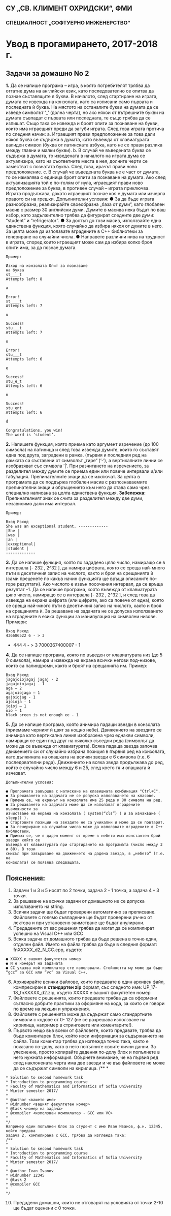## СУ „СВ. КЛИМЕНТ ОХРИДСКИ“, ФМИ

### СПЕЦИАЛНОСТ „СОФТУЕРНО ИНЖЕНЕРСТВО“

# Увод в прогамирането, 2017-2018 г.

## Задачи за домашно No 2

**1.** Да се напише програма – игра, в която потребителят трябва да отгатне дума на английски
    език, като последователно се опитва да познае съставящите я букви. В началото, след
    стартиране на играта, думата се извежда на конзолата, като са изписани само първата и
    последната ѝ буква. На мястото на останалите букви на думата да се изведе символът ‘_’
    (долна черта), но ако някои от вътрешните букви на думата съвпадат с първата или
    последната, те също трябва да се изпишат. Също така се извежда и броят опити за
    познаване на букви, които има играещият преди да загуби играта. След това играта
    протича по следния начин:
       a. Играещият прави предположение за това дали някоя буква се съдържа в думата,
          като въвежда от клавиатурата валиден символ (буква от латинската азбука, като не
          се прави разлика между главни и малки букви).
       b. В случай че въведената буква се съдържа в думата, то изведената в началото на
          играта дума се актуализира, като на съответните места в нея, долните черти се
          заместват с познатата буква. След това, ирачът прави ново предположение.
       c. В случай че въведената буква не е част от думата, то се намалява с единица броят
          опити за познаване на думата. Ако след актуализацията той е по-голям от нула,
          играещият прави ново предположение за буква, в противен случай – играта
          приключва.
    Играта продължава, докато играещият познае коя е думата или изчерпа правото си на
    грешки.
    Допълнителни условия:
       ● За да бъде играта разнообразна, реализирайте своеобразна „база от думи“,
          като глобален масив с размер 30 английски думи. Думите в масива нека бъдат
          по ваш избор, като задължително трябва да фигурират следните две думи:
          “student” и “refrigerator”.
       ● За достъп до този масив, използвайте една единствена функция, която
          случайно да избира някоя от думите в него. За целта може да използвате
          вградените в C++ библиотеки за генериране на случайни числа.
       ● Направете различни нива на трудност в играта, според които играещият може
          сам да избира колко броя опити има, за да познае думата.


```
Пример:
```
```
Изход на конзолата Опит за познаване
на буква
st____t
Attempts left: 8
```
```
a
```
```
Error!
st____t
Attempts left: 7
```
```
u
```
```
Success!
stu___t
Attempts left: 7
```
```
o
```
```
Error!
stu___t
Attempts left: 6
```
```
e
```
```
Success!
stu_e_t
Attempts left: 6
```
```
n
```
```
Success!
stu_ent
Attempts left: 6
```
```
d
```
```
Congratulations, you win!
The word is ‘student’.
```
**2.** Напишете функция, която приема като аргумент изречение (до 100 символа) на латиница
    и след това извежда думите, които го съставят една под друга, заградени в рамка. (първия
    и последния ред на рамката са съставени от символът „тире“ (‘-‘), а вертикалните линии се
    изобразяват със символа ’|’. При разчитането на изречението, за разделител между
    думите се приема един или повече интервали и/или табулация. Препинателните знаци да
    се изключат. За целта в програмата да се поддържа глобалeн масив с разпознаваемите
    препинателни знаци и обръщението към него да става само чрез специално написана за
    целта единствена функция.
    **Забележка:** Препинателният знак се счита за разделител между две думи, независимо
    дали има интервал.

```
Пример:
```
```
Вход Изход
She was an exceptional student. -------------
|She |
|was |
|an |
|exceptional|
|student |
-------------
```

**3.** Да се напише функция, която по зададено цяло число, намиращо се в интервала [- 232 , 2^32 ],
    да намира цифрата, която се среща най-много пъти в десетичния запис на числото, както и
    броя на срещанията ѝ (сами преценете по какъв начин функцията ще връща описаните по-
    горе резултати). Ако числото е извън посочения интервал, да се връща резултат -1. Да се
    напише програма, която въвежда от клавиатурата цяло число, намиращо се в интервала [-
    232 , 2^32 ], и след това да извежда на екрана цифрата (или цифрите, ако са повече от една),
    която се среща най-много пъти в десетичния запис на числото, както и броя на срещанията
    ѝ. За решаване на задачата не се допуска използването на вградените в езика функции за
    манипулация на символни низове.
       Примери:

```
Вход Изход
436686522 6 - > 3
```
- 444 4 - > 3
7000367400007 - 1

**4.** Да се напише програма, която по въведен от клавиатурата низ (до 5 0 символа), намира и
извежда на екрана всички негови под-низове, които са палиндроми, както и броят на
срещанията им.
Пример:

```
Вход Изход
jagajoiojagaj jagaj - 2
jagajoiojagaj - 1
aga – 2
agajoiojaga – 1
gajoiojag - 1
ajoioja - 1
joioj – 1
oio – 1
black sreen is not enough ee - 1
```
**5.** Да се напише програма, която анимира падащи звезди в конзолата (приемаме черният ѝ
    цвят за нощно небе). Движението на звездите се анимира като вертикална линия
    изобразена чрез еднакви символи, намиращи се един под друг на няколко съседни реда
    (символът да може да се въвежда от клавиатурата). Всяка падаща звезда започва
    движението си от случайно избрана позиция в първия ред на конзолата, като дължината
    на опашката на всички звезди е 6 символа (т.е. 6 последователни реда). Движението на
    всяка зведа продължава до ред, който е случайно число между 6 и 25, след което тя и
    опашката ѝ изчезват.

```
Допълнителни условия:
```

```
● Програмата завършва с натискане на клавишната комбинация "Ctrl+C".
● За решаването на задачата не се допуска използването на класове.
● Приема се, че екранът на конзолата има 25 реда и 80 символа на ред.
● За решаването на задачата може да се използват вградените възможности за
изчистване на екрана на конзолата ( system(“cls”) ) и за изчакване ( sleep() ).
● Стартовите позиции на звездите не са уникални и може да се повтарят.
● За генериране на случайни числа може да използвате вградените в C++ библиотеки.
● Приема се, че в даден момент от време в небето има константен брой звезди който се
въвежда от клавиатурата при стартирането на програмата (число между 3 и 80). В този
смисъл при завършване на движението на дадена звезда, в „небето“ (т.е. на
конзолата) се появява следващата.
```
## Пояснения:

1. Задачи 1 и 3 и 5 носят по 2 точки, задача 2 - 1 точка, а задача 4 – 3 точки.
2. За решаване на всички задачи от домашното не се допуска използването на string.
3. Всички задачи ще бъдат проверени автоматично за преписване. Файловете с голямо
    съвпадение ще бъдат проверени ръчно от лектора и при установено заимстване ще бъдат
    анулирани.
4. Предадените от вас решения трябва да могат да се компилират успешно на Visual C++ или
    GCC
5. Всяка задача от домашното трябва да бъде решена в точно един, отделен файл. Името на
    файла трябва да бъде в следния формат:
       fnXXXXX_d2_N_CC.cpp, където:

```
● XXXXX е вашият факултетен номер
● N е номерът на задачата
● CC указва кой компилатор сте използвали. Стойността му може да бъде
“gcc” за GCC или “vc” за Visual C++.
```
6. Архивирайте всички файлове, които предавате в един архивен файл, компресиран в
    **стандартен zip** формат, със следното име:
       UP_17-18_fnXXXXX_d2.zip, където XXXXX е вашият факултетен номер
7. Файловете с решенията, които предавате трябва да са оформени съгласно добрите
    практики за оформяне на кода, за които се говори по време на лекции и упражнения.
8. Файловете с решенията може да съдържат само стандартните символи с кодове от 0- 127
    (не се разрешава използване на кирилица, например в стринговете или коментарите!).
9. Първото нещо във всеки от файловете, които предавате, трябва да бъде коментарен блок,
    който носи информация за съдържанието на файла. Този коментар трябва да изглежда
    точно така, както е показано по-долу, като в него попълните своите лични данни. За
    улеснение, просто копирайте дадения по-долу блок и попълнете в него нужната
    информация. Обърнете внимание, че на първия ред след наклонената черта има две
    звезди и че във файловете не може да се съдържат символи на кирилица.
       /**
       *


```
* Solution to second homework task
* Introduction to programming course
* Faculty of Mathematics and Informatics of Sofia University
* Winter semester 2017/
*
* @author <вашето име>
* @idnumber <вашият факултетен номер>
* @task <номер на задача>
* @compiler <използван компилатор - GCC или VC>
*
*/
Например един попълнен блок за студент с име Иван Иванов, ф.н. 12345, който предава
задача 2, компилирана с GCC, трябва да изглежда така:
/**
*
* Solution to second homework task
* Introduction to programming course
* Faculty of Mathematics and Informatics of Sofia University
* Winter semester 2017/
*
* @author Ivan Ivanov
* @idnumber 12345
* @task 2
* @compiler GCC
*
*/
```
10. Предадени домашни, които не отговарят на условията от точки 2-10 ще бъдат оценени с 0
    точки.
